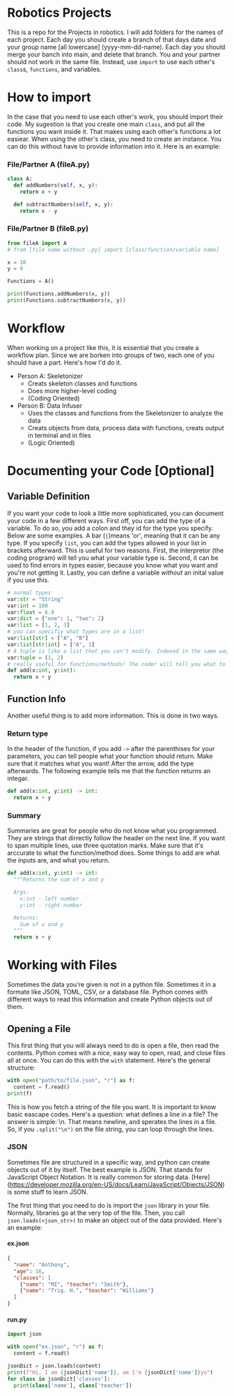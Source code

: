# Robotics Projects
This is a repo for the Projects in robotics. I will add folders for the names of each project. Each day you should create a branch of that days date and your group name \[all lowercase] (yyyy-mm-dd-name). Each day you should merge your banch into main, and delete that branch. You and your partner should not work in the same file. Instead, use <code>import</code> to use each other's <code>class</code>s, <code>functions</code>, and variables.

# How to import
In the case that you need to use each other's work, you should import their code. My sugestion is that you create one main <code>class</code>, and put all the functions you want inside it. That makes using each other's functions a lot easiear. When using the other's class, you need to create an instance. You can do this without have to provide information into it. Here is an example:

### File/Partner A (fileA.py)
```py
class A:
  def addNumbers(self, x, y):
    return x + y

  def subtractNumbers(self, x, y):
    return x - y
```

### File/Partner B (fileB.py)
```py
from fileA import A
# from [file name without .py] import [class/function/variable name]

x = 10
y = 9

Functions = A()

print(Functions.addNumbers(x, y))
print(Functions.subtractNumbers(x, y))
```

# Workflow
When working on a project like this, it is essential that you create a workflow plan. Since we are borken into groups of two, each one of you should have a part. Here's how I'd do it.
* Person A: Skeletonizer
  * Creats skeleton classes and functions
  * Does more higher-level coding
  * (Coding Oriented)
* Person B: Data Infuser
  * Uses the classes and functions from the Skeletonizer to analyze the data
  * Creats objects from data, process data with functions, creats output in terminal and in files
  * (Logic Oriented)

# Documenting your Code \[Optional]
## Variable Definition
If you want your code to look a little more sophisticated, you can document your code in a few different ways. First off, you can add the type of a variable. To do so, you add a colon and they id for the type you specify. Below are some examples. A bar (<code>|</code>)means 'or', meaning that it can be any type. If you specify <code>list</code>, you can add the types allowed in your list in brackets afterward. This is useful for two reasons. First, the interpretor (the coding program) will tell you what your variable type is. Second, it can be used to find errors in types easier, because you know what you want and you're not getting it. Lastly, you can define a variable <i>without</i> an inital value if you use this.

```py
# normal types
var:str = "String"
var:int = 100
var:float = 6.9
var:dict = {"one": 1, "two": 2}
var:list = [1, 2, 3]
# you can specifiy what types are in a list!
var:list[str] = ["A", "B"]
var:list[str|int] = ["A", 1]
# A tuple is like a list that you can't modify. Indexed in the same way.
var:tuple = (1, 2)
# really useful for functions/methods! The coder will tell you what to input!
def add(x:int, y:int):
  return x + y
```

## Function Info
Another useful thing is to add more information. This is done in two ways.
### Return type
In the header of the function, if you add <code>-></code> after the parenthises for your parameters, you can tell people what your function should return. Make sure that it matches what you want! After the arrow, add the type afterwards. The following example tells me that the function returns an integar.

```py
def add(x:int, y:int) -> int:
  return x + y
```

### Summary
Summaries are great for people who do not know what you programmed. They are strings that dirrectly follow the header on the next line. If you want to span multiple lines, use three quotation marks. Make sure that it's arccurate to what the function/method does. Some things to add are what the inputs are, and what you return.

```py
def add(x:int, y:int) -> int:
  """Returns the sum of x and y

  Args:
    x:int - left number
    y:int - right number

  Returns:
    Sum of x and y
  """
  return x + y
```

# Working with Files
Sometimes the data you're given is not in a python file. Sometimes it in a formate like JSON, TOML, CSV, or a database file. Python comes with different ways to read this information and create Python objects out of them.

## Opening a File
This first thing that you will always need to do is open a file, then read the contents. Python comes with a nice, easy way to open, read, and close files all at once. You can do this with the <code>with</code> statement. Here's the general structure:

```py
with open("path/to/file.json", "r") as f:
  content = f.read()
print(f)
```

This is how you fetch a string of the file you want. It is important to know basic eascape codes. Here's a question: what defines a line in a file? The answer is simple: \n. That means newline, and sperates the lines in a file. So, if you ```.split("\n")``` on the file string, you can loop through the lines.

### JSON
Sometimes file are structured in a specific way, and python can create objects out of it by itself. The best example is JSON. That stands for JavaScript Object Notation. It is really common for storing data. [Here] (https://developer.mozilla.org/en-US/docs/Learn/JavaScript/Objects/JSON) is some stuff to learn JSON. 

The first thing that you need to do is import the ```json``` library in your file. Normally, libraries go at the very top of the file. Then, you call ```json.loads(<json_str>)``` to make an object out of the data provided. Here's an example:

#### ex.json
```json
{
  "name": "Anthony",
  "age": 16,
  "classes": [
    {"name": "MI", "teacher": "Smith"},
    {"name": "Trig. H.", "teacher": "Williams"}
  ]
}
```

#### run.py
```py
import json

with open("ex.json", "r") as f:
  content = f.read()

jsonDict = json.loads(content)
print(f"Hi, I am {jsonDict['name']}, am I'm {jsonDict['name']}yo")
for class in jsonDict['classes']:
  print(class['name'], class['teacher'])
```
